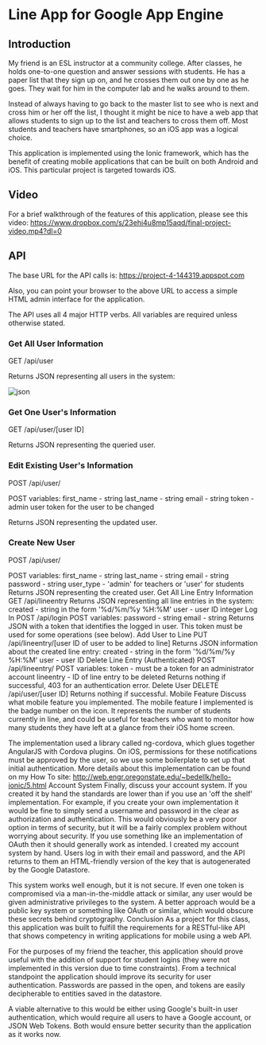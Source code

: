 # Line App for Google App Engine
## Introduction
My friend is an ESL instructor at a community college. After classes, he holds one-to-one question and answer sessions with students. He has a paper list that they sign up on, and he crosses them out one by one as he goes. They wait for him in the computer lab and he walks around to them.

Instead of always having to go back to the master list to see who is next and cross him or her off the list, I thought it might be nice to have a web app that allows students to sign up to the list and teachers to cross them off. Most students and teachers have smartphones, so an iOS app was a logical choice.

This application is implemented using the Ionic framework, which has the benefit of creating mobile applications that can be built on both Android and iOS. This particular project is targeted towards iOS.
## Video
For a brief walkthrough of the features of this application, please see this video:
https://www.dropbox.com/s/23ehi4u8mp15aqd/final-project-video.mp4?dl=0
## API
The base URL for the API calls is: https://project-4-144319.appspot.com

Also, you can point your browser to the above URL to access a simple HTML admin interface for the application.

The API uses all 4 major HTTP verbs. All variables are required unless otherwise stated.
### Get All User Information
GET /api/user

Returns JSON representing all users in the system:

![json](https://raw.githubusercontent.com/kylesezhi/line-app-gae/master/image00.png "json")

### Get One User's Information
GET /api/user/[user ID]

Returns JSON representing the queried user.
### Edit Existing User's Information
POST /api/user/

POST variables:
   first_name - string
   last_name - string
   email - string
   token - admin user token for the user to be changed
	 
Returns JSON representing the updated user.
### Create New User
POST /api/user/

POST variables:
first_name - string
last_name - string
email - string
password - string
user_type - 'admin' for teachers or 'user' for students
Returns JSON representing the created user.
Get All Line Entry Information
GET /api/lineentry
Returns JSON representing all line entries in the system:
	created - string in the form '%d/%m/%y %H:%M'
	user - user ID integer
Log In
POST /api/login
POST variables:
password - string
email - string
Returns JSON with a token that identifies the logged in user. This token must be used for some operations (see below).
Add User to Line
PUT /api/lineentry/[user ID of user to be added to line]
Returns JSON information about the created line entry:
	created - string in the form '%d/%m/%y %H:%M'
	user - user ID
Delete Line Entry (Authenticated)
POST /api/lineentry/
POST variables:
token - must be a token for an administrator account
lineentry - ID of line entry to be deleted
Returns nothing if successful, 403 for an authentication error.
Delete User
DELETE /api/user/[user ID]
Returns nothing if successful.
Mobile Feature
Discuss what mobile feature you implemented.
The mobile feature I implemented is the badge number on the icon. It represents the number of students currently in line, and could be useful for teachers who want to monitor how many students they have left at a glance from their iOS home screen.

The implementation used a library called ng-cordova, which glues together AngularJS with Cordova plugins. On iOS, permissions for these notifications must be approved by the user, so we use some boilerplate to set up that initial authentication. More details about this implementation can be found on my How To site: http://web.engr.oregonstate.edu/~bedellk/hello-ionic/5.html
Account System
Finally, discuss your account system. If you created it by hand the standards are lower than if you use an 'off the shelf' implementation. For example, if you create your own implementation it would be fine to simply send a username and password in the clear as authorization and authentication. This would obviously be a very poor option in terms of security, but it will be a fairly complex problem without worrying about security. If you use something like an implementation of OAuth then it should generally work as intended.
I created my account system by hand. Users log in with their email and password, and the API returns to them an HTML-friendly version of the key that is autogenerated by the Google Datastore.

This system works well enough, but it is not secure. If even one token is compromised via a man-in-the-middle attack or similar, any user would be given administrative privileges to the system. A better approach would be a public key system or something like OAuth or similar, which would obscure these secrets behind cryptography.
Conclusion
As a project for this class, this application was built to fulfill the requirements for a RESTful-like API that shows competency in writing applications for mobile using a web API.

For the purposes of my friend the teacher, this application should prove useful with the addition of support for student logins (they were not implemented in this version due to time constraints). From a technical standpoint the application should improve its security for user authentication. Passwords are passed in the open, and tokens are easily decipherable to entities saved in the datastore.

A viable alternative to this would be either using Google's built-in user authentication, which would require all users to have a Google account, or JSON Web Tokens. Both would ensure better security than the application as it works now.
